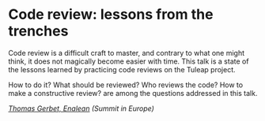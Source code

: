 # Code review: lessons from the trenches

Code review is a difficult craft to master, and contrary to what one might
think, it does not magically become easier with time. This talk is a state
of the lessons learned by practicing code reviews on the Tuleap project.

How to do it? What should be reviewed? Who reviews the code? How to make a
constructive review? are among the questions addressed in this talk.

*[Thomas Gerbet, Enalean](../speakers.md#tgerbet) (Summit in Europe)*